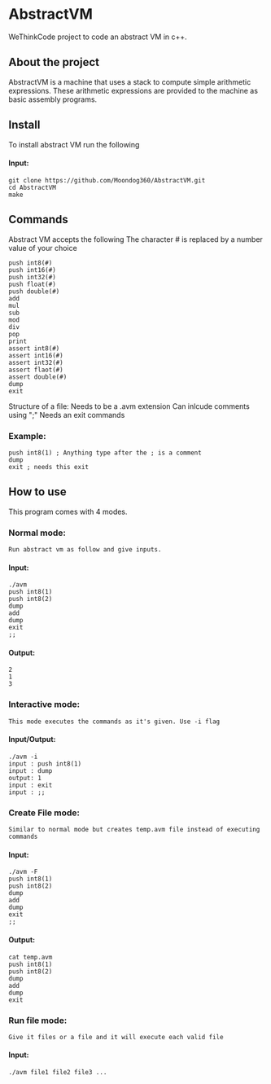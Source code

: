 # AbstractVM
WeThinkCode project to code an abstract VM in c++.

## About the project

AbstractVM is a machine that uses a stack to compute simple arithmetic expressions.
These arithmetic expressions are provided to the machine as basic assembly programs.

## Install

To install abstract VM run the following

#### Input:
```
git clone https://github.com/Moondog360/AbstractVM.git 
cd AbstractVM
make
```

## Commands

Abstract VM accepts the following
The character # is replaced by a number value of your choice

```
push int8(#)
push int16(#)
push int32(#)
push float(#)
push double(#)
add
mul
sub
mod
div
pop
print
assert int8(#)
assert int16(#)
assert int32(#)
assert flaot(#)
assert double(#)
dump
exit
```

Structure of a file:
Needs to be a .avm extension
Can inlcude comments using ";"
Needs an exit commands

### Example:
```
push int8(1) ; Anything type after the ; is a comment
dump
exit ; needs this exit
```

## How to use

This program comes with 4 modes.

### Normal mode:
	Run abstract vm as follow and give inputs. 

#### Input:

```
./avm
push int8(1)
push int8(2)
dump
add
dump
exit
;;
```

#### Output:

```
2
1
3
```

### Interactive mode:
	This mode executes the commands as it's given. Use -i flag

#### Input/Output:
```
./avm -i
input : push int8(1)
input : dump
output: 1
input : exit
input : ;;
```
### Create File mode:
	Similar to normal mode but creates temp.avm file instead of executing commands

#### Input:
```
./avm -F
push int8(1)
push int8(2)
dump
add
dump
exit
;;
```
#### Output:
```
cat temp.avm
push int8(1)
push int8(2)
dump
add
dump
exit
```

### Run file mode:
	Give it files or a file and it will execute each valid file

#### Input:
```
./avm file1 file2 file3 ...
```

